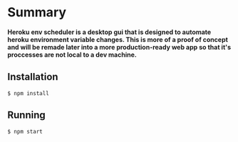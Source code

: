 # Summary

__**Heroku env scheduler** is a desktop gui that is designed to automate heroku environment variable changes. This is more of a proof of concept and will be remade later into a more production-ready web app so that it's proccesses are not local to a dev machine.__

## Installation

    $ npm install

## Running

    $ npm start

